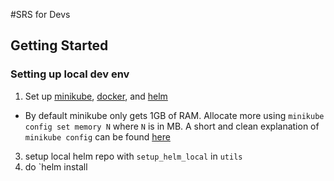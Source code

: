 #SRS for Devs

## Getting Started

### Setting up local dev env

1. Set up [minikube](https://minikube.sigs.k8s.io/docs/start/), [docker](https://docs.docker.com/), and [helm](htttps://helm.sh/docs/using_helm/#quickstart-guide)
  * By default minikube only gets 1GB of RAM. Allocate more using `minikube config set memory N` where `N` is in MB. A short and clean explanation of `minikube config` can be found [here](https://darkowlzz.github.io/post/minikube-config/)
3. setup local helm repo with `setup_helm_local` in `utils`
4. do `helm install 
